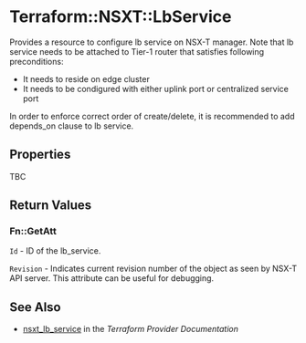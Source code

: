 # Terraform::NSXT::LbService

Provides a resource to configure lb service on NSX-T manager.
Note that lb service needs to be attached to Tier-1 router that satisfies
following preconditions:
* It needs to reside on edge cluster
* It needs to be condigured with either uplink port or centralized service port

In order to enforce correct order of create/delete, it is recommended to add
depends_on clause to lb service.

## Properties

TBC

## Return Values

### Fn::GetAtt

`Id` - ID of the lb_service.

`Revision` - Indicates current revision number of the object as seen by NSX-T API server. This attribute can be useful for debugging.

## See Also

* [nsxt_lb_service](https://www.terraform.io/docs/providers/nsxt/r/lb_service.html) in the _Terraform Provider Documentation_